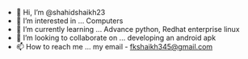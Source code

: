 - 👋 Hi, I’m @shahidshaikh23
- 👀 I’m interested in ... Computers
- 🌱 I’m currently learning ... Advance python, Redhat enterprise linux
- 💞️ I’m looking to collaborate on ... developing an android apk
- 📫 How to reach me ... my email - fkshaikh345@gmail.com

<!---
shahidshaikh23/shahidshaikh23 is a ✨ special ✨ repository because its `README.md` (this file) appears on your GitHub profile.
You can click the Preview link to take a look at your changes.
--->
